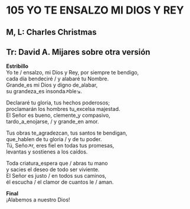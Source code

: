 # 105 YO TE ENSALZO MI DIOS Y REY

## M, L: Charles Christmas
## Tr: David A. Mijares sobre otra versión

**Estribillo**  
Yo te / ensalzo, mi Dios y Rey, por siempre te bendigo,  
cada día bendeciré / y alabaré tu Nombre.  
Grande_es mi Dios y digno de_alabar,  
su grandeza_es insonda↗ble↘.  

Declararé tu gloria, tus hechos poderosos;  
proclamarán los hombres tu_excelsa majestad.  
El Señor es bueno, clemente_y compasivo,  
tardo_a_enojarse, / y grande_en amor.  

Tus obras te_agradezcan, tus santos te bendigan,  
que_hablen de tu gloria / y de tu poder.  
Tú, Seño↗r, eres fiel en todas tus promesas,  
levantas y sostienes a los caídos.  

Toda criatura_espera que / abras tu mano  
y sacies el deseo de todo ser viviente.  
El Señor es justo / en todos sus caminos,  
él escucha / el clamor de cuantos le / aman.  

**Final**  
¡Alabemos a nuestro Dios!  

